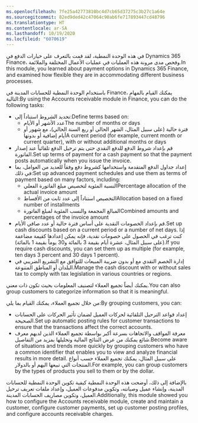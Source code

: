 ```yaml
---
ms.openlocfilehash: 7fe25a42773810bc4d7cb65d37275c3b27c1a64e
ms.sourcegitcommit: 82ed9ded42c47064c90ab6fe717893447cd48796
ms.translationtype: HT
ms.contentlocale: ar-SA
ms.lasthandoff: 10/19/2020
ms.locfileid: "6070619"
---
```

<span data-ttu-id="180a0-101">في هذه الوحدة النمطية، لقد قمت بالتعرف على خيارات الدفع في Dynamics 365 Finance، وفحص مدى مرونة هذه العمليات في عمليات الأعمال المختلفة والملائمة.</span><span class="sxs-lookup"><span data-stu-id="180a0-101">In this module, you learned about payment options in Dynamics 365 Finance, and examined how flexible they are in accommodating different business processes.</span></span>

<span data-ttu-id="180a0-102">باستخدام الوحدة النمطية للحسابات المدينة في Finance، يمكنك القيام بالمهام التالية:</span><span class="sxs-lookup"><span data-stu-id="180a0-102">By using the Accounts receivable module in Finance, you can do the following tasks:</span></span>

-   <span data-ttu-id="180a0-103">تحديد الشروط استناداً إلى:</span><span class="sxs-lookup"><span data-stu-id="180a0-103">Define terms based on:</span></span>
    -   <span data-ttu-id="180a0-104">عدد الأشهر أو الأيام</span><span class="sxs-lookup"><span data-stu-id="180a0-104">The number of months or days</span></span>
    -   <span data-ttu-id="180a0-105">فترة حالية (على سبيل المثال، الشهر الحالي أو ربع السنة الحالي)، مع شهور أو أيام إضافية أو بدونها</span><span class="sxs-lookup"><span data-stu-id="180a0-105">A current period (for example, current month or current quarter), with or without additional months or days</span></span>
-   <span data-ttu-id="180a0-106">قم بإعداد شروط الدفع للدفع النقدي حتى يتم ترحيل الدفع تلقائياً عند إصدار الفاتورة.</span><span class="sxs-lookup"><span data-stu-id="180a0-106">Set up terms of payment for a cash payment so that the payment posts automatically when you issue the invoice.</span></span>
-   <span data-ttu-id="180a0-107">إعداد جداول الدفع المتقدمة واستخدامها كشروط دفع وفقاً للعديد من العوامل، بما في ذلك:</span><span class="sxs-lookup"><span data-stu-id="180a0-107">Set up advanced payment schedules and use them as terms of payment based on many factors, including:</span></span>
    -   <span data-ttu-id="180a0-108">النسبة المئوية لتخصيص مبلغ الفاتورة الفعلي</span><span class="sxs-lookup"><span data-stu-id="180a0-108">Percentage allocation of the actual invoice amount</span></span>
    -   <span data-ttu-id="180a0-109">التخصيص استناداً إلى عدد ثابت من الأقساط</span><span class="sxs-lookup"><span data-stu-id="180a0-109">Allocation based on a fixed number of installments</span></span>
    -   <span data-ttu-id="180a0-110">المبالغ المجمعة والنسب المئوية لمبلغ الفاتورة</span><span class="sxs-lookup"><span data-stu-id="180a0-110">Combined amounts and percentages of the invoice amount</span></span>
-   <span data-ttu-id="180a0-111">قم بإعداد الخصومات النقدية على أساس فترة حالية أو عدد صافي الأيام.</span><span class="sxs-lookup"><span data-stu-id="180a0-111">Set up cash discounts based on a current period or a number of net days.</span></span> <span data-ttu-id="180a0-112">إذا كنت ترغب في الحصول على خصومات نقدية، فإنه يمكن إعدادها كقيمة مضاعفة (على سبيل المثال، عشرة أيام بقيمة 3 بالمائة و30 يوماً بقيمة 1 بالمائة).</span><span class="sxs-lookup"><span data-stu-id="180a0-112">If you require cash discounts, you can set them up as multiple (for example, ten days 3 percent and 30 days 1 percent).</span></span>
-   <span data-ttu-id="180a0-113">إدارة الخصم النقدي مع أو بدون ضريبة المبيعات للتوافق مع التشريع الضريبي في البلدان أو المناطق المتنوعة.</span><span class="sxs-lookup"><span data-stu-id="180a0-113">Manage the cash discount with or without sales tax to comply with tax legislation in various countries or regions.</span></span>

<span data-ttu-id="180a0-114">يمكنك أيضاً تجميع العملاء لتصنيف المعلومات بحيث تكون ذات معني.</span><span class="sxs-lookup"><span data-stu-id="180a0-114">You can also group customers to categorize information so that it is meaningful.</span></span>

<span data-ttu-id="180a0-115">من خلال تجميع العملاء، يمكنك القيام بما يلي:</span><span class="sxs-lookup"><span data-stu-id="180a0-115">By grouping customers, you can:</span></span>

-   <span data-ttu-id="180a0-116">إعداد قواعد الترحيل التلقائية لحركات العميل لضمان تأثير الحركات على الحسابات الصحيحة.</span><span class="sxs-lookup"><span data-stu-id="180a0-116">Set up automatic posting rules for customer transactions to ensure that the transactions affect the correct accounts.</span></span>
-   <span data-ttu-id="180a0-117">معرفة المواقف والاتجاهات بسرعة أكبر بواسطة تجميع العملاء الذين لديهم معرف شائع يمكنك من عرض النتائج المالية وتحليلها بمزيد من التفاصيل.</span><span class="sxs-lookup"><span data-stu-id="180a0-117">Become aware of situations and trends more quickly by grouping customers who have a common identifier that enables you to view and analyze financial results in more detail.</span></span> <span data-ttu-id="180a0-118">على سبيل المثال، يمكنك تجميع العملاء حسب أنواع المنتجات التي تبيعها اليهم أو بالدولار.</span><span class="sxs-lookup"><span data-stu-id="180a0-118">For example, you can group customers by the types of products you sell to them or by the dollar.</span></span>

<span data-ttu-id="180a0-119">بالإضافة إلى ذلك، أوضحت هذه الوحدة النمطية كيفية تكوين الوحدة النمطية للحسابات المدينة، وإنشاء عميل وصيانته، وتكوين مدفوعات العميل، وإعداد ملفات تعريف ترحيل العميل، وتكوين مصاريف الحسابات المدينة.</span><span class="sxs-lookup"><span data-stu-id="180a0-119">Additionally, this module showed you how to configure the Accounts receivable module, create and maintain a customer, configure customer payments, set up customer posting profiles, and configure accounts receivable charges.</span></span>
